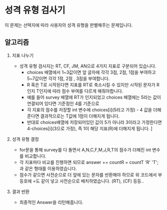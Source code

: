 # 성격 유형 검사기

이 문제는 선택지에 따라 사용자의 성격 유형을 판별해주는 문제입니다.

## 알고리즘

1. 지표 나누기
   - 성격 유형 검사지는 RT, CF, JM, AN으로 4가지 지표로 구분되어 있습니다.
     - choices 배열에서 1~3값이면 앞 글자에 각각 3점, 2점, 1점을 부여하고 5~7값이면 각각 1점, 2점 , 3점을 부여합니다.
     - R 혹은 T로 시작된다면 지표를 RT로 축소시킬 수 있지만 시작된 문자가 R인지 T인지에 따라 점수 부여를 다르게 해줘야합니다.
     - 예를 들어 survey 배열에 RT가 인지되었고 choices 배열에는 5라는 값이 연결되어 있다면 기준점인 4를 기준으로
     - 각 지표의 점수를 저장할 int 변수에 choices[i](5라고 가정) - 4 값을 더해준다면 결과적으로는 T값에 1점이 더해지게 됩니다.
     - 반대로 choices배열에 저장되어있던 값이 5가 아니라 3이라고 가정한다면 4-choices[i](3으로 가정), 즉 1이 해당 지표(R)에 더해지게 됩니다.
]
2. 성격 유형 결정
   - for문을 통해 survey를 다 돌면서 A,N,C,F,M,J,R,T의 점수가 더해진 int 변수를 비교합니다.
   - 각 지표마다 비교를 진행하면 되므로 answer += countR = countT  'R'  'T'; 과 같은 형태를 이용하였습니다.
   - 점수가 같으면 사전순으로 더 앞에 있는 문자를 반환해야 하므로 위 코드에서 부등호에 =도 같이 넣고 사전순으로 배치하였습니다. (RT), (CF) 등등..

4. 결과 반환
   - 최종적인 Answer을 리턴해줍니다.